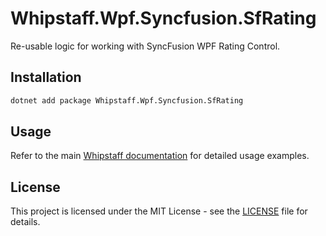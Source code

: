# Whipstaff.Wpf.Syncfusion.SfRating

Re-usable logic for working with SyncFusion WPF Rating Control.

## Installation

```bash
dotnet add package Whipstaff.Wpf.Syncfusion.SfRating
```

## Usage

Refer to the main [Whipstaff documentation](https://github.com/dpvreony/whipstaff) for detailed usage examples.

## License

This project is licensed under the MIT License - see the [LICENSE](https://github.com/dpvreony/whipstaff/blob/main/LICENSE) file for details.
